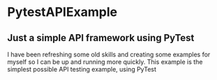 # PytestAPIExample
## Just a simple API framework using PyTest

I have been refreshing some old skills and creating some examples for myself so I can be up and running more quickly.  This example is the simplest possible API testing example, using PyTest